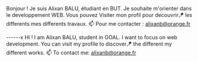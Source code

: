 Bonjour !
Je suis Alixan BALU, étudiant en BUT. Je souhaite m'orienter dans le developpement WEB.
Vous pouvez Visiter mon profil pour decouvrir🪁 les differents mes differents travaux.
📫 Pour me contacter : alixanb@orange.fr

------x
Hi !
I am Alixan BALU, student in GOAL. I want to focus on web development.
You can visit my profile to discover🪁 the different my different works.
📫 To contact me: alixanb@orange.fr

